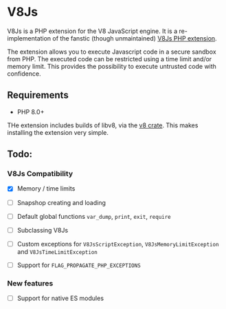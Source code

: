# V8Js

V8Js is a PHP extension for the V8 JavaScript engine. It is a re-implementation of the fanstic (though unmaintained) [V8Js PHP extension](https://github.com/phpv8/v8js).

The extension allows you to execute Javascript code in a secure sandbox from PHP. The executed code can be restricted using a time limit and/or memory limit. This provides the possibility to execute untrusted code with confidence.

## Requirements

- PHP 8.0+

THe extension includes builds of libv8, via the [v8 crate](https://docs.rs/v8/latest/v8/). This makes installing the extension very simple.

## Todo:

### V8Js Compatibility

- [x] Memory / time limits
- [ ] Snapshop creating and loading
- [ ] Default global functions `var_dump`, `print`, `exit`, `require`
- [ ] Subclassing V8Js
- [ ] Custom exceptions for `V8JsScriptException`, `V8JsMemoryLimitException` and `V8JsTimeLimitException`
- [ ] Support for `FLAG_PROPAGATE_PHP_EXCEPTIONS`


### New features

- [ ] Support for native ES modules
